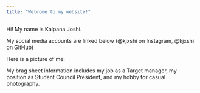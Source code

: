 ```yaml
---
title: "Welcome to my website!"
---
```


Hi!
My name is Kalpana Joshi.

My social media accounts are linked below (@kjxshi on Instagram, @kjxshi on GitHub)

Here is a picture of me:


My brag sheet information includes my job as a Target manager, my position as Student Council President, and my hobby for casual photography.
